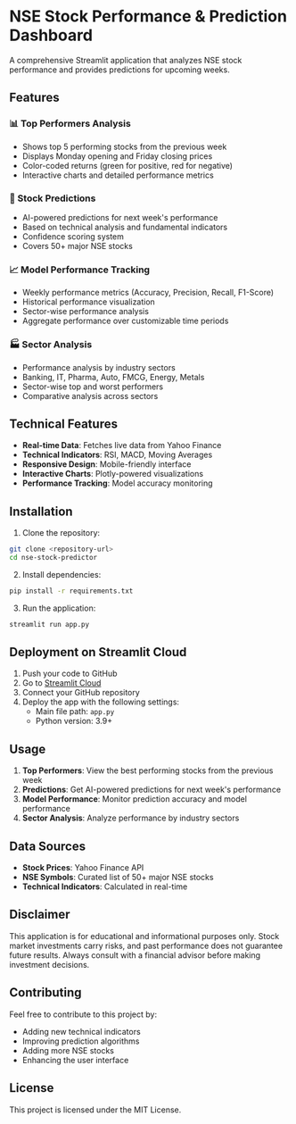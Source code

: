 # NSE Stock Performance & Prediction Dashboard

A comprehensive Streamlit application that analyzes NSE stock performance and provides predictions for upcoming weeks.

## Features

### 📊 Top Performers Analysis
- Shows top 5 performing stocks from the previous week
- Displays Monday opening and Friday closing prices
- Color-coded returns (green for positive, red for negative)
- Interactive charts and detailed performance metrics

### 🔮 Stock Predictions
- AI-powered predictions for next week's performance
- Based on technical analysis and fundamental indicators
- Confidence scoring system
- Covers 50+ major NSE stocks

### 📈 Model Performance Tracking
- Weekly performance metrics (Accuracy, Precision, Recall, F1-Score)
- Historical performance visualization
- Sector-wise performance analysis
- Aggregate performance over customizable time periods

### 🏭 Sector Analysis
- Performance analysis by industry sectors
- Banking, IT, Pharma, Auto, FMCG, Energy, Metals
- Sector-wise top and worst performers
- Comparative analysis across sectors

## Technical Features

- **Real-time Data**: Fetches live data from Yahoo Finance
- **Technical Indicators**: RSI, MACD, Moving Averages
- **Responsive Design**: Mobile-friendly interface
- **Interactive Charts**: Plotly-powered visualizations
- **Performance Tracking**: Model accuracy monitoring

## Installation

1. Clone the repository:
```bash
git clone <repository-url>
cd nse-stock-predictor
```

2. Install dependencies:
```bash
pip install -r requirements.txt
```

3. Run the application:
```bash
streamlit run app.py
```

## Deployment on Streamlit Cloud

1. Push your code to GitHub
2. Go to [Streamlit Cloud](https://share.streamlit.io/)
3. Connect your GitHub repository
4. Deploy the app with the following settings:
   - Main file path: `app.py`
   - Python version: 3.9+

## Usage

1. **Top Performers**: View the best performing stocks from the previous week
2. **Predictions**: Get AI-powered predictions for next week's performance
3. **Model Performance**: Monitor prediction accuracy and model performance
4. **Sector Analysis**: Analyze performance by industry sectors

## Data Sources

- **Stock Prices**: Yahoo Finance API
- **NSE Symbols**: Curated list of 50+ major NSE stocks
- **Technical Indicators**: Calculated in real-time

## Disclaimer

This application is for educational and informational purposes only. Stock market investments carry risks, and past performance does not guarantee future results. Always consult with a financial advisor before making investment decisions.

## Contributing

Feel free to contribute to this project by:
- Adding new technical indicators
- Improving prediction algorithms
- Adding more NSE stocks
- Enhancing the user interface

## License

This project is licensed under the MIT License.